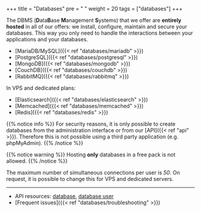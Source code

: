 +++
title = "Databases"
pre = "<i class='fas fa-fw fa-database'></i> "
weight = 20
tags = ["databases"]
+++

The DBMS (**D**ata**B**ase **M**anagement **S**ystems) that we offer are **entirely hosted** in all of our offers: we install, configure, maintain and secure your databases. This way you only need to handle the interactions between your applications and your databases.

- [MariaDB/MySQL]({{< ref "databases/mariadb" >}})
- [PostgreSQL]({{< ref "databases/postgresql" >}})
- [MongoDB]({{< ref "databases/mongodb" >}})
- [CouchDB]({{< ref "databases/couchdb" >}})
- [RabbitMQ]({{< ref "databases/rabbitmq" >}})

In VPS and dedicated plans:

- [Elasticsearch]({{< ref "databases/elasticsearch" >}})
- [Memcached]({{< ref "databases/memcached" >}})
- [Redis]({{< ref "databases/redis" >}})

{{% notice info %}}
For security reasons, it is only possible to create databases from the administration interface or from our [API]({{< ref "api" >}}). Therefore this is not possible using a third party application (e.g. phpMyAdmin).
{{% /notice %}}

{{% notice warning %}}
Hosting **only** databases in a free pack is not allowed.
{{% /notice %}}

The maximum number of simultaneous connections per user is *50*. On request, it is possible to change this for VPS and dedicated servers.

---

- API resources: [database](https://api.alwaysdata.com/v1/database/doc/), [database user](https://api.alwaysdata.com/v1/database/user/doc/)
- [Frequent issues]({{< ref "databases/troubleshooting" >}})

